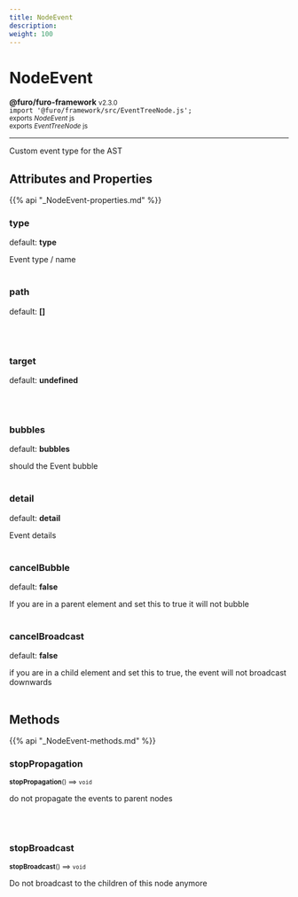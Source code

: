 ```yaml
---
title: NodeEvent
description: 
weight: 100
---
```


# NodeEvent

**@furo/furo-framework** <small>v2.3.0</small>
<br>`import '@furo/framework/src/EventTreeNode.js';`<small>
<br>exports *NodeEvent* js
<br>exports *EventTreeNode* js</small>


****

Custom event type for the AST

## Attributes and Properties
{{% api "_NodeEvent-properties.md" %}}





### **type**
default: **type**</small>

Event type / name
<br><br>

### **path**
default: **[]**</small>


<br><br>

### **target**
default: **undefined**</small>


<br><br>

### **bubbles**
default: **bubbles**</small>

should the Event bubble
<br><br>

### **detail**
default: **detail**</small>

Event details
<br><br>

### **cancelBubble**
default: **false**</small>

If you are in a parent element and set this to true it will not bubble
<br><br>

### **cancelBroadcast**
default: **false**</small>

if you are in a child element and set this to true, the event will not broadcast downwards
<br><br>



## Methods
{{% api "_NodeEvent-methods.md" %}}


### **stopPropagation**
<small>**stopPropagation**() ⟹ `void`</small>

do not propagate the events to parent nodes

<br><br>

### **stopBroadcast**
<small>**stopBroadcast**() ⟹ `void`</small>

Do not broadcast to the children of this node anymore

<br><br>







